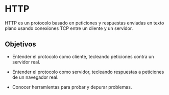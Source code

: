 # HTTP

HTTP es un protocolo basado en peticiones y respuestas enviadas en texto plano usando conexiones TCP entre un cliente y un servidor.

## Objetivos

- Entender el protocolo como cliente, tecleando peticiones contra un servidor real.

- Entender el protocolo como servidor, tecleando respuestas a peticiones de un navegador real.

- Conocer herramientas para probar y depurar problemas.
